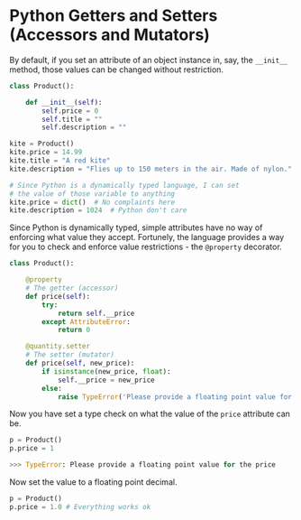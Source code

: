 # Python Getters and Setters (Accessors and Mutators)

By default, if you set an attribute of an object instance in, say, the `__init__` method, those values can be changed without restriction.

```py
class Product():

    def __init__(self):
        self.price = 0
        self.title = ""
        self.description = ""

kite = Product()
kite.price = 14.99
kite.title = "A red kite"
kite.description = "Flies up to 150 meters in the air. Made of nylon."

# Since Python is a dynamically typed language, I can set
# the value of those variable to anything
kite.price = dict()  # No complaints here
kite.description = 1024  # Python don't care
```

Since Python is dynamically typed, simple attributes have no way of enforcing what value they accept. Fortunely, the language provides a way for you to check and enforce value restrictions - the `@property` decorator.


```py
class Product():

    @property
    # The getter (accessor)
    def price(self):
        try:
            return self.__price
        except AttributeError:
            return 0

    @quantity.setter
    # The setter (mutator)
    def price(self, new_price):
        if isinstance(new_price, float):
            self.__price = new_price
        else:
            raise TypeError('Please provide a floating point value for the price')
```

Now you have set a type check on what the value of the `price` attribute can be.

```py
p = Product()
p.price = 1

>>> TypeError: Please provide a floating point value for the price
```

Now set the value to a floating point decimal.

```py
p = Product()
p.price = 1.0 # Everything works ok
```

